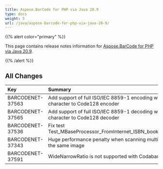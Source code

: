 ```yaml
---
title: Aspose.BarCode for PHP via Java 20.9
type: docs
weight: 5
url: /java/aspose-barcode-for-php-via-java-20-9/
---
```


{{% alert color="primary" %}} 

This page contains release notes information for [Aspose.BarCode for PHP via Java 20.9](https://downloads.aspose.com/barcode/php/new-releases/aspose.barcode-for-php-via-java-20.9/).

{{% /alert %}} 
## **All Changes**

|**Key**|**Summary**|**Category**|
| :- | :- | :- |
|BARCODENET-37563|Add support of full ISO/IEC 8859-1 encoding with FNC4 character to Code128 encoder|Enhancement|
|BARCODENET-37565|Add support of full ISO/IEC 8859-1 decoding with FNC4 character to Code128 decoder|Enhancement|
|BARCODENET-37536|Fix test Test_MBaseProcessor_FromInternet_ISBN_booklnd2_gif_ISBN|Bug|
|BARCODENET-37343|Huge performance penalty when scanning multiple regions of the same image|Bug|
|BARCODENET-37591|WideNarrowRatio is not supported with Codabar encoding|Bug|
